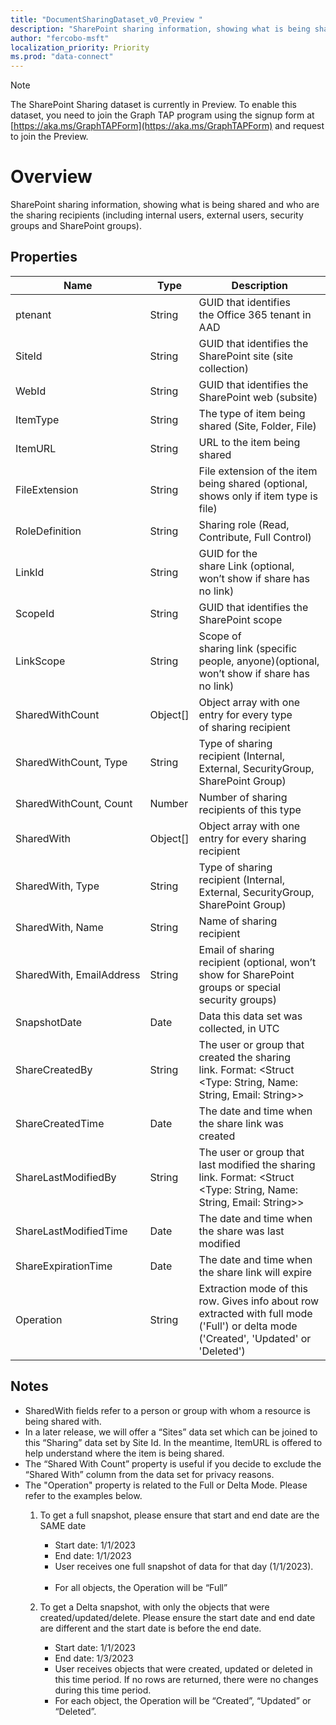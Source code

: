 ```yaml
---
title: "DocumentSharingDataset_v0_Preview "
description: "SharePoint sharing information, showing what is being shared and who are the sharing recipients (including internal users, external users, security groups and SharePoint groups)."
author: "fercobo-msft"
localization_priority: Priority
ms.prod: "data-connect"
---
```


> [!NOTE]
> The SharePoint Sharing dataset is currently in Preview. To enable this dataset, you need to join the Graph TAP program using the signup form at [https://aka.ms/GraphTAPForm](https://aka.ms/GraphTAPForm) and request to join the Preview.

# Overview

SharePoint sharing information, showing what is being shared and who are the sharing recipients (including internal users, external users, security groups and SharePoint groups).

## Properties

| Name | Type | Description |
|--|--|--|
| ptenant | String | GUID that identifies the Office 365 tenant in AAD |
| SiteId | String | GUID that identifies the SharePoint site (site collection) |
| WebId | String | GUID that identifies the SharePoint web (subsite) |
| ItemType | String | The type of item being shared (Site, Folder, File) |
| ItemURL | String | URL to the item being shared |
| FileExtension | String | File extension of the item being shared (optional, shows only if item type is file) |
| RoleDefinition | String | Sharing role (Read, Contribute, Full Control) |
| LinkId | String | GUID for the share Link (optional, won’t show if share has no link) |
| ScopeId | String | GUID that identifies the SharePoint scope |
| LinkScope | String | Scope of sharing link (specific people, anyone)(optional, won’t show if share has no link) |
| SharedWithCount | Object\[\] | Object array with one entry for every type of sharing recipient |
| SharedWithCount, Type | String | Type of sharing recipient (Internal, External, SecurityGroup, SharePoint Group) |
| SharedWithCount, Count | Number | Number of sharing recipients of this type |
| SharedWith | Object\[\] | Object array with one entry for every sharing recipient |
| SharedWith, Type | String | Type of sharing recipient (Internal, External, SecurityGroup, SharePoint Group) |
| SharedWith, Name | String | Name of sharing recipient |
| SharedWith, EmailAddress | String | Email of sharing recipient (optional, won’t show for SharePoint groups or special security groups) |
| SnapshotDate | Date | Data this data set was collected, in UTC |
| ShareCreatedBy | String | The user or group that created the sharing link. Format: <Struct <Type: String, Name: String, Email: String>> |
| ShareCreatedTime | Date | The date and time when the share link was created |
| ShareLastModifiedBy | String | The user or group that last modified the sharing link. Format: <Struct <Type: String, Name: String, Email: String>> |
| ShareLastModifiedTime | Date | The date and time when the share was last modified |
| ShareExpirationTime | Date | The date and time when the share link will expire |
| Operation | String | Extraction mode of this row. Gives info about row extracted with full mode ('Full') or delta mode ('Created', 'Updated' or 'Deleted')|

## Notes

- SharedWith fields refer to a person or group with whom a resource is being shared with.
- In a later release, we will offer a “Sites” data set which can be joined to this “Sharing” data set by Site Id. In the meantime, ItemURL is offered to help understand where the item is being shared.  
- The “Shared With Count” property is useful if you decide to exclude the “Shared With” column from the data set for privacy reasons.
- The "Operation" property is related to the Full or Delta Mode. Please refer to the examples below.   
    1. To get a full snapshot, please ensure that start and end date are the SAME date       
        - Start date: 1/1/2023       
        - End date: 1/1/2023       
        - User receives one full snapshot of data for that day (1/1/2023).       
        - For all objects, the Operation will be “Full”    

    2. To get a Delta snapshot, with only the objects that were created/updated/delete. Please ensure the start date and end date are different and the start date is before the end date.       
        - Start date: 1/1/2023       
        - End date: 1/3/2023       
        - User receives objects that were created, updated or deleted in this time period. If no rows are returned, there were no changes during this time period.        
        - For each object, the Operation will be “Created”, “Updated” or “Deleted”.
  